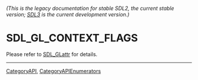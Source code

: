 ###### (This is the legacy documentation for stable SDL2, the current stable version; [SDL3](https://wiki.libsdl.org/SDL3/) is the current development version.)
# SDL_GL_CONTEXT_FLAGS

Please refer to [SDL_GLattr](SDL_GLattr) for details.

----
[CategoryAPI](CategoryAPI), [CategoryAPIEnumerators](CategoryAPIEnumerators)

